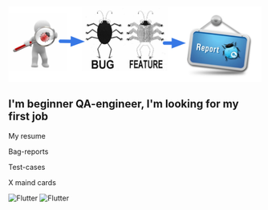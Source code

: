 ![Header](https://github.com/alenachchekm/alenachchekm/blob/main/assets/74.png)

## I'm beginner QA-engineer, I'm looking for my first job

My resume

Bag-reports

Test-cases

X maind cards

![Flutter](https://img.shields.io/badge/-Виды_тестирования-090909?style=for-the-badge&logo=appveyor&logoColor=F88C00)
![Flutter](https://img.shields.io/badge/-Жизненный_цикл_ПО-090909?style=for-the-badge&logo=appveyor&logoColor=F88C00)
